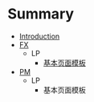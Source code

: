 # Summary

* [Introduction](README.md)
* [FX](fx)
   * LP
       * [基本页面模板](ji_ben_mo_ban.md)
* [PM](pm.md)
   * LP
       * 基本页面模板

